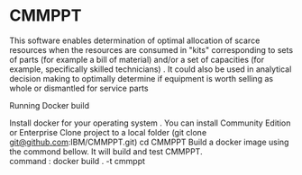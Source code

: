 # CMMPPT
This software enables determination of optimal allocation of scarce resources when the resources are consumed in "kits" corresponding to sets of parts (for example a bill of material) and/or a set of capacities (for example, specifically skilled technicians) . It could also be used in analytical decision making to optimally determine if equipment is worth selling as whole or dismantled for service parts

Running Docker build

Install docker for your operating system . You can install Community Edition or Enterprise
Clone project to a local folder (git clone git@github.com:IBM/CMMPPT.git)
cd CMMPPT
Build a docker image using the commond bellow. It will build and test CMMPPT.  
   command : docker build . -t cmmppt



